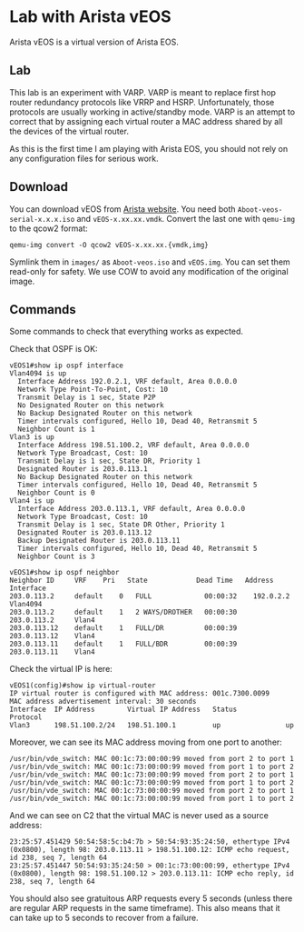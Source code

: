 Lab with Arista vEOS
====================

Arista vEOS is a virtual version of Arista EOS.

Lab
---

This lab is an experiment with VARP. VARP is meant to replace first
hop router redundancy protocols like VRRP and HSRP. Unfortunately,
those protocols are usually working in active/standby mode. VARP is an
attempt to correct that by assigning each virtual router a MAC address
shared by all the devices of the virtual router.

As this is the first time I am playing with Arista EOS, you should not
rely on any configuration files for serious work.

Download
--------

You can download vEOS from [Arista website][]. You need both
`Aboot-veos-serial-x.x.x.iso` and `vEOS-x.xx.xx.vmdk`. Convert the
last one with `qemu-img` to the qcow2 format:

    qemu-img convert -O qcow2 vEOS-x.xx.xx.{vmdk,img}

Symlink them in `images/` as `Aboot-veos.iso` and `vEOS.img`. You can
set them read-only for safety. We use COW to avoid any modification of
the original image.

[Arista website]: https://www.arista.com/en/support/software-download

Commands
--------

Some commands to check that everything works as expected.

Check that OSPF is OK:

    vEOS1#show ip ospf interface 
    Vlan4094 is up
      Interface Address 192.0.2.1, VRF default, Area 0.0.0.0
      Network Type Point-To-Point, Cost: 10
      Transmit Delay is 1 sec, State P2P
      No Designated Router on this network
      No Backup Designated Router on this network
      Timer intervals configured, Hello 10, Dead 40, Retransmit 5
      Neighbor Count is 1
    Vlan3 is up
      Interface Address 198.51.100.2, VRF default, Area 0.0.0.0
      Network Type Broadcast, Cost: 10
      Transmit Delay is 1 sec, State DR, Priority 1
      Designated Router is 203.0.113.1
      No Backup Designated Router on this network
      Timer intervals configured, Hello 10, Dead 40, Retransmit 5
      Neighbor Count is 0
    Vlan4 is up
      Interface Address 203.0.113.1, VRF default, Area 0.0.0.0
      Network Type Broadcast, Cost: 10
      Transmit Delay is 1 sec, State DR Other, Priority 1
      Designated Router is 203.0.113.12
      Backup Designated Router is 203.0.113.11
      Timer intervals configured, Hello 10, Dead 40, Retransmit 5
      Neighbor Count is 3

    vEOS1#show ip ospf neighbor 
    Neighbor ID     VRF    Pri   State            Dead Time   Address         Interface
    203.0.113.2     default    0   FULL             00:00:32    192.0.2.2       Vlan4094
    203.0.113.2     default    1   2 WAYS/DROTHER   00:00:30    203.0.113.2     Vlan4
    203.0.113.12    default    1   FULL/DR          00:00:39    203.0.113.12    Vlan4
    203.0.113.11    default    1   FULL/BDR         00:00:39    203.0.113.11    Vlan4

Check the virtual IP is here:

    vEOS1(config)#show ip virtual-router 
    IP virtual router is configured with MAC address: 001c.7300.0099
    MAC address advertisement interval: 30 seconds
    Interface  IP Address        Virtual IP Address   Status            Protocol         
    Vlan3      198.51.100.2/24   198.51.100.1         up                up               

Moreover, we can see its MAC address moving from one port to another:

    /usr/bin/vde_switch: MAC 00:1c:73:00:00:99 moved from port 2 to port 1
    /usr/bin/vde_switch: MAC 00:1c:73:00:00:99 moved from port 1 to port 2
    /usr/bin/vde_switch: MAC 00:1c:73:00:00:99 moved from port 2 to port 1
    /usr/bin/vde_switch: MAC 00:1c:73:00:00:99 moved from port 1 to port 2
    /usr/bin/vde_switch: MAC 00:1c:73:00:00:99 moved from port 2 to port 1
    /usr/bin/vde_switch: MAC 00:1c:73:00:00:99 moved from port 1 to port 2

And we can see on C2 that the virtual MAC is never used as a source address:

    23:25:57.451429 50:54:58:5c:b4:7b > 50:54:93:35:24:50, ethertype IPv4 (0x0800), length 98: 203.0.113.11 > 198.51.100.12: ICMP echo request, id 238, seq 7, length 64
    23:25:57.451447 50:54:93:35:24:50 > 00:1c:73:00:00:99, ethertype IPv4 (0x0800), length 98: 198.51.100.12 > 203.0.113.11: ICMP echo reply, id 238, seq 7, length 64

You should also see gratuitous ARP requests every 5 seconds (unless
there are regular ARP requests in the same timeframe). This also means
that it can take up to 5 seconds to recover from a failure.
